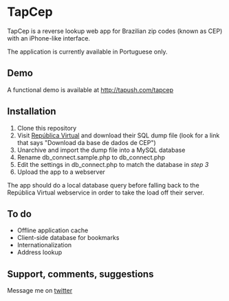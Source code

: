 TapCep
======

TapCep is a reverse lookup web app for Brazilian zip codes (known as CEP) with an iPhone-like interface. 

The application is currently available in Portuguese only.


Demo
----

A functional demo is available at <http://tapush.com/tapcep>


Installation
------------

1. Clone this repository
2. Visit [República Virtual](http://www.republicavirtual.com.br/cep/) and download their SQL dump file (look for a link that says "Download da base de dados de CEP")
3. Unarchive and import the dump file into a MySQL database
4. Rename db_connect.sample.php to db_connect.php
5. Edit the settings in db_connect.php to match the database in _step 3_
6. Upload the app to a webserver

The app should do a local database query before falling back to the República
Virtual webservice in order to take the load off their server.


To do
-----

- Offline application cache
- Client-side database for bookmarks
- Internationalization
- Address lookup


Support, comments, suggestions
------------------------------

Message me on [twitter](http://twitter.com/tapush)